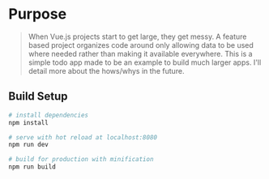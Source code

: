 # Purpose

> When Vue.js projects start to get large, they get messy. A feature based project organizes code around only allowing data to be used where needed rather than making it available everywhere. This is a simple todo app made to be an example to build much larger apps. I'll detail more about the hows/whys in the future.

## Build Setup

``` bash
# install dependencies
npm install

# serve with hot reload at localhost:8080
npm run dev

# build for production with minification
npm run build
```